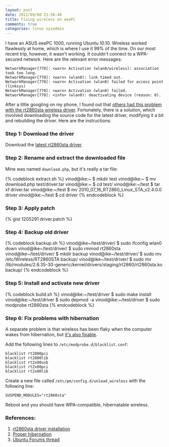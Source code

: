 ```yaml
---
layout: post
date: 2011/09/08 21:58:48
title: Fixing wireless on eeePC
comments: true
categories: linux sysadmin
---
```


I have an ASUS eeePC 1000, running Ubuntu 10.10. Wireless worked
flawlessly at home, which is where I use it 99% of the time. On our
most recent trip, however, it wasn't working. It couldn't connect to a
WPA-secured network. Here are the relevant error messages:

    NetworkManager[770]: <warn> Activation (wlan0/wireless): association took too long.
    NetworkManager[770]: <warn> (wlan0): link timed out.
    NetworkManager[770]: <warn> Activation (wlan0) failed for access point (linksys)
    NetworkManager[770]: <warn> Activation (wlan0) failed.
    NetworkManager[770]: <info> (wlan0): deactivating device (reason: 0).

After a little googling on my phone, I found out that [others had this
problem with the rt2860sta wireless
driver](http://www.ctbarker.info/2010/05/ubuntu-1004-wireless-chipsets-and-wpa.html). Fortunately,
there is a solution, which involved downloading the source code for
the latest driver, modifying it a bit and rebuilding the driver. Here
are the instructions:

### Step 1: Download the driver

Download the [latest rt2860sta
driver](http://www.ralinktech.com/license_us.php?n=2&p=0&t=U0wyRnpjMlYwY3k4eU1ERXdMekEzTHpFMkwyUnZkMjVzYjJGa05qZ3hPRFUwTmpBd05DNWllakk5UFQweU1ERXdYekEzWHpFMlgxSlVNamcyTUY5TWFXNTFlRjlUVkVGZmRqSXVOQzR3TGpBdWRHRnlD).

### Step 2: Rename and extract the downloaded file

Mine was named `download.php`, but it's really a tar file:

{% codeblock extract.sh %}
vinod@ike:~ $ mkdir test
vinod@ike:~ $ mv download.php test/driver.tar
vinod@ike:~ $ cd test/
vinod@ike:~/test $ tar xf driver.tar 
vinod@ike:~/test $ mv 2010_07_16_RT2860_Linux_STA_v2.4.0.0 driver
vinod@ike:~/test $ cd driver
{% endcodeblock %}

### Step 3: Apply patch

{% gist 1205291 driver.patch %}

### Step 4: Backup old driver

{% codeblock backup.sh %}
vinod@ike~/test/driver/ $ sudo ifconfig wlan0 down
vinod@ike~/test/driver/ $ sudo rmmod rt2860sta
vinod@ike~/test/driver/ $ mkdir backup
vinod@ike~/test/driver/ $ sudo mv /etc/Wireless/RT2860STA backup/
vinod@ike~/test/driver/ $ sudo mv /lib/modules/2.6.35-30-generic/kernel/drivers/staging/rt2860/rt2860sta.ko backup/
{% endcodeblock %}

### Step 5: Install and activate new driver

{% codeblock build.sh %}
vinod@ike:~/test/driver $ sudo make install
vinod@ike:~/test/driver $ sudo depmod -a
vinod@ike:~/test/driver $ sudo modprobe rt2860sta
{% endcodeblock %}

### Step 6: Fix problems with hibernation

A separate problem is that wireless has been flaky when the computer
wakes from hibernation, but [it's also
fixable](http://www.twentyways.com/2010/11/19/fixing-wireless-issues-with-asus-eeepc-1000he-running-ubuntu-10-10/).

Add the following lines to `/etc/modprobe.d/blacklist.conf`:

    blacklist rt2800pci
    blacklist rt2800lib
    blacklist rt2x00usb
    blacklist rt2x00pci
    blacklist rt2x00lib
 
Create a new file called `/etc/pm/config.d/unload_wireless` with the following line:

    SUSPEND_MODULES="rt2860sta"

Reboot and you should have WPA-compatible, hibernatable wireless.

### References:

1. [rt2860sta driver installation](http://www.ctbarker.info/2010/05/ubuntu-1004-wireless-chipsets-and-wpa.html)
2. [Proper hibernation](http://www.twentyways.com/2010/11/19/fixing-wireless-issues-with-asus-eeepc-1000he-running-ubuntu-10-10/)
3. [Ubuntu Forums thread](http://ubuntuforums.org/showthread.php?t=1476007)
